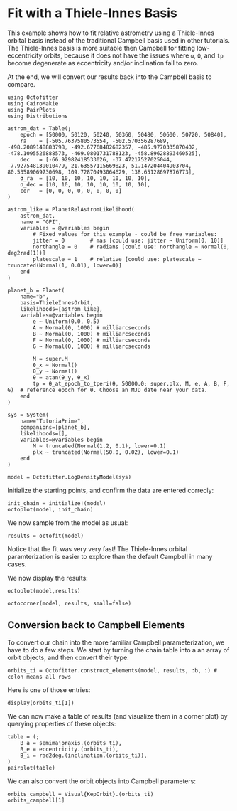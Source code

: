 # Fit with a Thiele-Innes Basis

This example shows how to fit relative astrometry using a Thiele-Innes orbital basis instead of the traditional Campbell basis used in other tutorials. The Thiele-Innes basis is more suitable then Campbell for fitting low-eccentricity orbits, because it does not have the issues where `ω`, `Ω`, and `tp` become degenerate as eccentricity and/or inclination fall to zero.

At the end, we will convert our results back into the Campbell basis to compare.

```@example 1
using Octofitter
using CairoMakie
using PairPlots
using Distributions

astrom_dat = Table(;
    epoch = [50000, 50120, 50240, 50360, 50480, 50600, 50720, 50840],
    ra    = [-505.7637580573554, -502.570356287689, -498.2089148883798, -492.67768482682357, -485.9770335870402, -478.1095526888573, -469.0801731788123, -458.89628893460525],
    dec   = [-66.92982418533026, -37.47217527025044, -7.927548139010479, 21.63557115669823, 51.147204404903704, 80.53589069730698, 109.72870493064629, 138.65128697876773],
    σ_ra  = [10, 10, 10, 10, 10, 10, 10, 10],
    σ_dec = [10, 10, 10, 10, 10, 10, 10, 10],
    cor   = [0, 0, 0, 0, 0, 0, 0, 0]
)

astrom_like = PlanetRelAstromLikelihood(
    astrom_dat,
    name = "GPI",
    variables = @variables begin
        # Fixed values for this example - could be free variables:
        jitter = 0        # mas [could use: jitter ~ Uniform(0, 10)]
        northangle = 0    # radians [could use: northangle ~ Normal(0, deg2rad(1))]
        platescale = 1    # relative [could use: platescale ~ truncated(Normal(1, 0.01), lower=0)]
    end
)

planet_b = Planet(
    name="b",
    basis=ThieleInnesOrbit,
    likelihoods=[astrom_like],
    variables=@variables begin
        e ~ Uniform(0.0, 0.5)
        A ~ Normal(0, 1000) # milliarcseconds
        B ~ Normal(0, 1000) # milliarcseconds
        F ~ Normal(0, 1000) # milliarcseconds
        G ~ Normal(0, 1000) # milliarcseconds
        
        M = super.M
        θ_x ~ Normal()
        θ_y ~ Normal()
        θ = atan(θ_y, θ_x)
        tp = θ_at_epoch_to_tperi(θ, 50000.0; super.plx, M, e, A, B, F, G)  # reference epoch for θ. Choose an MJD date near your data.
    end
)

sys = System(
    name="TutoriaPrime",
    companions=[planet_b],
    likelihoods=[],
    variables=@variables begin
        M ~ truncated(Normal(1.2, 0.1), lower=0.1)
        plx ~ truncated(Normal(50.0, 0.02), lower=0.1)
    end
)

model = Octofitter.LogDensityModel(sys)
```


Initialize the starting points, and confirm the data are entered correcly:
```@example 1
init_chain = initialize!(model)
octoplot(model, init_chain)
```

We now sample from the model as usual:
```@example 1
results = octofit(model)
```
Notice that the fit was very very fast! The Thiele-Innes orbital paramterization is easier to explore than the default Campbell in 
many cases.

We now display the results:
```@example 1
octoplot(model,results)
```

```@example 1
octocorner(model, results, small=false)
```

## Conversion back to Campbell Elements
To convert our chain into the more familiar Campbell parameterization, we have to do a few steps. We start by turning the chain table into a an array of orbit objects, and then convert their type:

```@example 1
orbits_ti = Octofitter.construct_elements(model, results, :b, :) # colon means all rows
```

Here is one of those entries:
```@example 1
display(orbits_ti[1])
```

We can now make a table of results (and visualize them in a corner plot) by querying properties of these objects:
```@example 1
table = (;
    B_a = semimajoraxis.(orbits_ti),
    B_e = eccentricity.(orbits_ti),
    B_i = rad2deg.(inclination.(orbits_ti)),
)
pairplot(table)
```

We can also convert the orbit objects into Campbell parameters:
```@example 1
orbits_campbell = Visual{KepOrbit}.(orbits_ti)
orbits_campbell[1]
```
